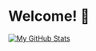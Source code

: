 # Welcome! 👋

[![My GitHub Stats](https://github-readme-stats.vercel.app/api/?username=TheFerryn&count_private=true&theme=tokyonight&showicons=true)]()





